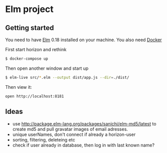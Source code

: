 # Elm project

## Getting started

You need to have [Elm](https://elm-lang.org/) 0.18 installed on your machine.
You also need [Docker](https://docker.com/)


First start horizon and rethink
```bash
$ docker-compose up
```

Then open another window and start up 
```bash
$ elm-live src/*.elm --output dist/app.js --dir=./dist/
```

Then view it:

    open http://localhost:8181


## Ideas
 - use http://package.elm-lang.org/packages/sanichi/elm-md5/latest to create md5 and
   pull gravatar images of email adresses.
 - unique userNames, don't connect if already a horizon-user
 - sorting, filtering, deleteing etc
 - check if user already in database, then log in with last known name?
